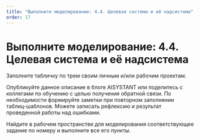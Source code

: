 ```yaml
---
title: "Выполните моделирование: 4.4. Целевая система и её надсистема"
order: 17
---
```


# Выполните моделирование: 4.4. Целевая система и её надсистема

Заполните табличку по трем своим личным и/или рабочим проектам.

Опубликуйте данное описание в блоге AISYSTANT или поделитесь с коллегами по обучению с целью получения обратной связи. По необходимости формируйте заметки при повторном заполнении таблиц-шаблонов. Можете записать рефлексию и результат проведенной работы над ошибками.

Найдите в рабочем пространстве для моделирования соответствующее задание по номеру и выполните все его пункты.